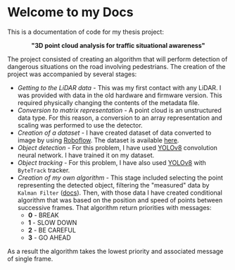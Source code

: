 # Welcome to my Docs

This is a documentation of code for my thesis project:
<p align="center" >
    <b>"3D point cloud analysis for traffic situational awareness"</b>
</p>

The project consisted of creating an algorithm that will perform detection of dangerous situations on the road involving pedestrians. The creation of the project was accompanied by several stages:

* _Getting to the LiDAR data_ - This was my first contact with any LiDAR. I was provided with data in the old hardware and firmware version. This required physically changing the contents of the metadata file.
* _Conversion to matrix representation_ - A point cloud is an unstructured data type. For this reason, a conversion to an array representation and scaling was performed to use the detector.
* _Creation of a dataset_ - I have created dataset of data converted to image by using [Roboflow](https://roboflow.com/). The dataset is available [here](https://app.roboflow.com/lidar-object-detection).
* _Object detection_ - For this problem, I have used [YOLOv8](https://docs.ultralytics.com/) convolution neural network. I have trained it on my dataset.
* _Object tracking_ - For this problem, I have also used [YOLOv8](https://docs.ultralytics.com/) with `ByteTrack` tracker.
* _Creation of my own algorithm_ - This stage included selecting the point representing the detected object, filtering the "measured" data by `Kalman Filter` ([docs](https://filterpy.readthedocs.io/en/latest/kalman/KalmanFilter.html)). Then, with those data I have created conditional algorithm that was based on the position and speed of points between successive frames. That algorithm return priorities with messages:
    * __0__ - BREAK
    * __1__ - SLOW DOWN
    * __2__ - BE CAREFUL
    * __3__ - GO AHEAD

As a result the algorithm takes the lowest priority and associated message of single frame.
